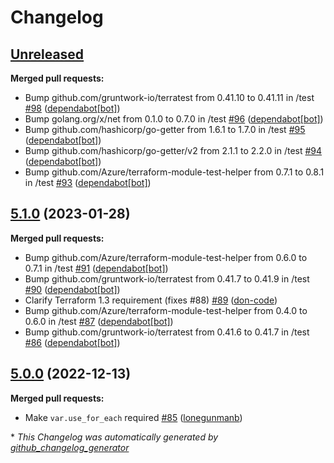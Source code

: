 # Changelog

## [Unreleased](https://github.com/Azure/terraform-azurerm-network/tree/HEAD)

**Merged pull requests:**

- Bump github.com/gruntwork-io/terratest from 0.41.10 to 0.41.11 in /test [\#98](https://github.com/Azure/terraform-azurerm-network/pull/98) ([dependabot[bot]](https://github.com/apps/dependabot))
- Bump golang.org/x/net from 0.1.0 to 0.7.0 in /test [\#96](https://github.com/Azure/terraform-azurerm-network/pull/96) ([dependabot[bot]](https://github.com/apps/dependabot))
- Bump github.com/hashicorp/go-getter from 1.6.1 to 1.7.0 in /test [\#95](https://github.com/Azure/terraform-azurerm-network/pull/95) ([dependabot[bot]](https://github.com/apps/dependabot))
- Bump github.com/hashicorp/go-getter/v2 from 2.1.1 to 2.2.0 in /test [\#94](https://github.com/Azure/terraform-azurerm-network/pull/94) ([dependabot[bot]](https://github.com/apps/dependabot))
- Bump github.com/Azure/terraform-module-test-helper from 0.7.1 to 0.8.1 in /test [\#93](https://github.com/Azure/terraform-azurerm-network/pull/93) ([dependabot[bot]](https://github.com/apps/dependabot))

## [5.1.0](https://github.com/Azure/terraform-azurerm-network/tree/5.1.0) (2023-01-28)

**Merged pull requests:**

- Bump github.com/Azure/terraform-module-test-helper from 0.6.0 to 0.7.1 in /test [\#91](https://github.com/Azure/terraform-azurerm-network/pull/91) ([dependabot[bot]](https://github.com/apps/dependabot))
- Bump github.com/gruntwork-io/terratest from 0.41.7 to 0.41.9 in /test [\#90](https://github.com/Azure/terraform-azurerm-network/pull/90) ([dependabot[bot]](https://github.com/apps/dependabot))
- Clarify Terraform 1.3 requirement \(fixes \#88\) [\#89](https://github.com/Azure/terraform-azurerm-network/pull/89) ([don-code](https://github.com/don-code))
- Bump github.com/Azure/terraform-module-test-helper from 0.4.0 to 0.6.0 in /test [\#87](https://github.com/Azure/terraform-azurerm-network/pull/87) ([dependabot[bot]](https://github.com/apps/dependabot))
- Bump github.com/gruntwork-io/terratest from 0.41.6 to 0.41.7 in /test [\#86](https://github.com/Azure/terraform-azurerm-network/pull/86) ([dependabot[bot]](https://github.com/apps/dependabot))

## [5.0.0](https://github.com/Azure/terraform-azurerm-network/tree/5.0.0) (2022-12-13)

**Merged pull requests:**

- Make `var.use_for_each` required [\#85](https://github.com/Azure/terraform-azurerm-network/pull/85) ([lonegunmanb](https://github.com/lonegunmanb))



\* *This Changelog was automatically generated by [github_changelog_generator](https://github.com/github-changelog-generator/github-changelog-generator)*
